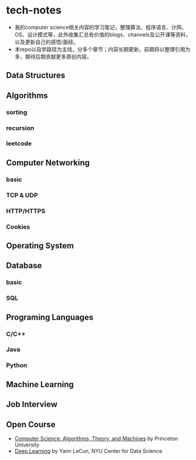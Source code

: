 # tech-notes
* 我的computer science相关内容的学习笔记，整理算法、程序语言、计网、OS、设计模式等，此外收集汇总有价值的blogs、channels及公开课等资料，以及更新自己的感悟/面经。
* 本repo以自学路径为主线，分多个章节；内容长期更新，前期将以整理引用为多，期待后期贡献更多原创内容。

## Data Structures

## Algorithms
### sorting
### recursion
### leetcode

## Computer Networking
### basic
### TCP & UDP
### HTTP/HTTPS
### Cookies

## Operating System

## Database
### basic
### SQL

## Programing Languages
### C/C++
### Java
### Python

## Machine Learning 

## Job Interview

## Open Course
* [Computer Science: Algorithms, Theory, and Machines](https://www.coursera.org/learn/cs-algorithms-theory-machines/home/welcome) by Princeton University
* [Deep Learning](https://atcold.github.io/pytorch-Deep-Learning) by Yann LeCun, NYU Center for Data Science
